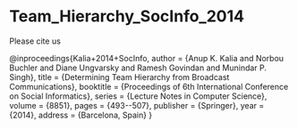 # Team_Hierarchy_SocInfo_2014

Please cite us

@inproceedings{Kalia+2014+SocInfo,
  author    = {Anup K. Kalia and Norbou Buchler and  Diane Ungvarsky and  Ramesh Govindan and Munindar P. Singh},
  title     = {Determining Team Hierarchy from Broadcast Communications},
  booktitle = {Proceedings of 6th International Conference on Social Informatics},
  series    = {Lecture Notes in Computer Science},
  volume    = {8851},
  pages     = {493--507},
  publisher = {Springer},
  year      = {2014},
  address = {Barcelona, Spain}
}


